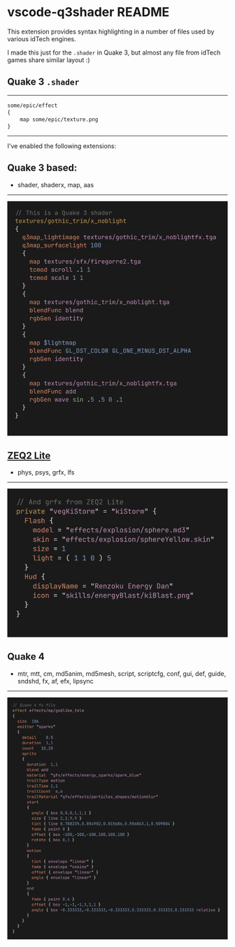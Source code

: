 # vscode-q3shader README

This extension provides syntax highlighting in a number of files used by various idTech engines.

I made this just for the `.shader` in Quake 3, but almost any file from idTech games share similar layout :)

## Quake 3 `.shader`

---

```
some/epic/effect
{
	map some/epic/texture.png
}
```

---

I've enabled the following extensions:

## Quake 3 based:

- shader, shaderx, map, aas

---

![Quake 3 Shader](images/q3shader.png)

## [ZEQ2 Lite](https://zeq2.com/lite)

- phys, psys, grfx, lfs

---

![ZEQ2Lite Grfx](images/z2grfx.png)

## Quake 4

- mtr, mtt, cm, md5anim, md5mesh, script, scriptcfg, conf, gui, def, guide, sndshd, fx, af, efx, lipsync

---

![Quake4](images/q4fx.png)
